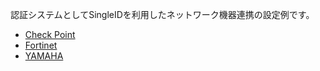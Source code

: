 認証システムとしてSingleIDを利用したネットワーク機器連携の設定例です。

* [Check Point](./checkpoint/)
* [Fortinet](./fortinet/)
* [YAMAHA](./yamaha/)